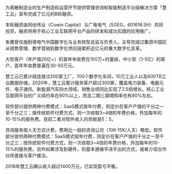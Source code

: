 为离散制造业的生产制造和运营环节提供管理咨询和智能制造平台级解决方案「慧工云」宣布完成了亿元的B轮融资。

本轮融资由同创伟业（Cowin Capital）与广电电气（SGEG，601616.SH）共同投资，融资将用于核心工业互联网平台产品的研发和成功实践的应用推广。


朱鹰曾任施耐德电气中国数字化与业务转型总监与负责人，主导完成过集团中国区从销售管理、数字营销到数字化供应链累积近亿元的重大数字化变革。


大型客户（年产值20亿+）的首年年收费在100万+的量级，中小型（1-5亿）的客户，首年年收费普遍在30-50万元。


慧工云已累计超连接过200家工厂，700个数字化车间，10万工业人以及600TB工业数据存储。2020年，慧工云累计服务客户超过300家，覆盖电力装备、电器元件、电子通讯、新能源汽车四大领域，销售业绩同比实现了2.5倍增长。核心工业互联网平台的广义续约率在90%以上，而且二期三期增购率也有80%左右。


软件部分提供两种付费模式：SaaS模式按年付费，则定价在客户产值的千分之一至千分之三；按传统软件付费方式，则一次收取3~4倍的年费价格，外加每年的10-15%的服务费。目前二者对软件收入的贡献是5：5。


咨询服务按人天方式计费，费用比一般的咨询公司（10K-15K/人天）略低。软件部分提供两种付费模式：SaaS模式按年付费，则定价在客户产值的千分之一至千分之三；按传统软件付费方式，则一次收取3~4倍的年费价格，外加每年的10-15%的服务费。另外如果涉及到硬件，则基本遵循平进平出的方式，或者介绍合作伙伴直接与客户接洽。

2018年慧工云确认收入超过1400万元，已实现盈亏平衡。

